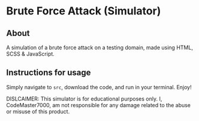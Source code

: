 # Brute Force Attack (Simulator)

## About

A simulation of a brute force attack on a testing domain, made using HTML, SCSS & JavaScript.

## Instructions for usage

Simply navigate to `src`, download the code, and run in your terminal. Enjoy!

DISLCAIMER: This simulator is for educational purposes only. I, CodeMaster7000, am not responsible for any damage related to the abuse or misuse of this product.
